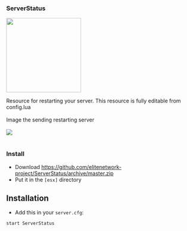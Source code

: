 ### ServerStatus
<img src="https://i.imgur.com/UE1mLlB.png" width="200px" height="200px" align="center">

Resource for restarting your server. This resource is fully editable from config.lua 
<br>
<br>
Image the sending restarting server<br><br>
<img src="https://imgur.com/PUvigcT.png">
<br>
<br>
### Install
- Download https://github.com/elitenetwork-project/ServerStatus/archive/master.zip
- Put it in the `[esx]` directory

## Installation
- Add this in your `server.cfg`:

```
start ServerStatus
```
